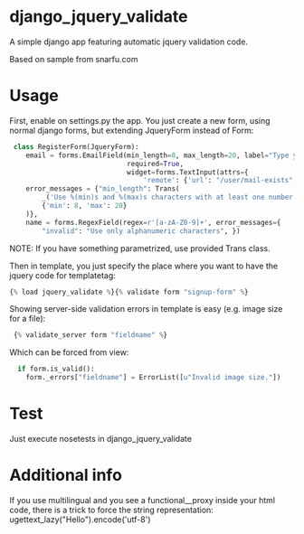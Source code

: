 django_jquery_validate
======================

A simple django app featuring automatic jquery validation code.

Based on sample from snarfu.com

Usage
=====
First, enable on settings.py the app.
You just create a new form, using normal django forms, but extending JqueryForm instead of Form:
```python
 class RegisterForm(JqueryForm):
    email = forms.EmailField(min_length=8, max_length=20, label="Type your email so we can confirm you're there",
                             required=True,
                             widget=forms.TextInput(attrs={
                                 'remote': {'url': "/user/mail-exists", 'message': "Email already taken"}})),
    error_messages = {"min_length": Trans(
        _('Use %(min)s and %(max)s characters with at least one number'),
        {'min': 8, 'max': 20}
    )},
    name = forms.RegexField(regex=r'[a-zA-Z0-9]+', error_messages={
        "invalid": "Use only alphanumeric characters", })
```
NOTE: If you have something parametrized, use provided Trans class.

Then in template, you just specify the place where you want to have the jquery code for templatetag:
```python
{% load jquery_validate %}{% validate form "signup-form" %}
```

Showing server-side validation errors in template is easy (e.g. image size for a file):
```python 
 {% validate_server form "fieldname" %}
```
Which can be forced from view:
```python 
  if form.is_valid():
    form._errors["fieldname"] = ErrorList([u"Invalid image size."])
```

Test
=====
Just execute nosetests in django_jquery_validate

Additional info
===============
If you use multilingual and you see a functional__proxy inside your html code, there is a trick to force the string representation:
ugettext_lazy("Hello").encode('utf-8')
